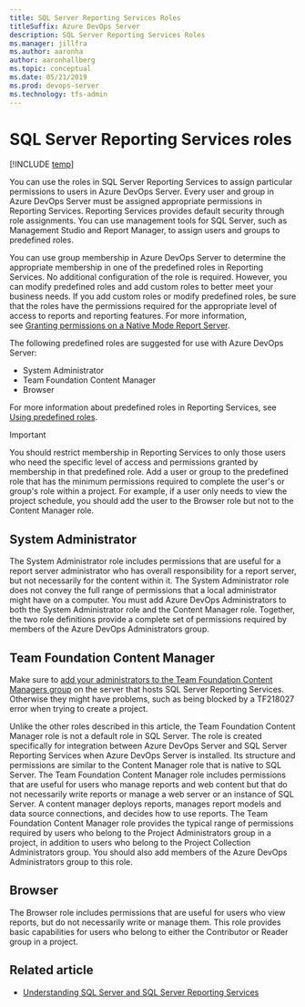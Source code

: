 ```yaml
---
title: SQL Server Reporting Services Roles
titleSuffix: Azure DevOps Server  
description: SQL Server Reporting Services Roles
ms.manager: jillfra
ms.author: aaronha
author: aaronhallberg
ms.topic: conceptual
ms.date: 05/21/2019
ms.prod: devops-server
ms.technology: tfs-admin
---
```


# SQL Server Reporting Services roles

[!INCLUDE [temp](../../_shared/version-tfs-all-versions.md)]

You can use the roles in SQL Server Reporting Services to assign particular permissions to users in Azure DevOps Server. Every user and group in Azure DevOps Server must be assigned appropriate permissions in Reporting Services. Reporting Services provides default security through role assignments. You can use management tools for SQL Server, such as Management Studio and Report Manager, to assign users and groups to predefined roles.

You can use group membership in Azure DevOps Server to determine the appropriate membership in one of the predefined roles in Reporting Services. No additional configuration of the role is required. However, you can modify predefined roles and add custom roles to better meet your business needs. If you add custom roles or modify predefined roles, be sure that the roles have the permissions required for the appropriate level of access to reports and reporting features. For more information, see [Granting permissions on a Native Mode Report Server](/sql/reporting-services/security/granting-permissions-on-a-native-mode-report-server).

The following predefined roles are suggested for use with Azure DevOps Server:
-   System Administrator
-   Team Foundation Content Manager
-   Browser

For more information about predefined roles in Reporting Services, see [Using predefined roles](/sql/reporting-services/security/role-definitions-predefined-roles).

> [!IMPORTANT]
> You should restrict membership in Reporting Services to only those users who need the specific level of access and permissions granted by membership in that predefined role. Add a user or group to the predefined role that has the minimum permissions required to complete the user's or group's role within a project. For example, if a user only needs to view the project schedule, you should add the user to the Browser role but not to the Content Manager role.

## System Administrator

The System Administrator role includes permissions that are useful for a report server administrator who has overall responsibility for a report server, but not necessarily for the content within it. The System Administrator role does not convey the full range of permissions that a local administrator might have on a computer. You must add Azure DevOps Administrators to both the System Administrator role and the Content Manager role. Together, the two role definitions provide a complete set of permissions required by members of the Azure DevOps Administrators group.

## Team Foundation Content Manager

Make sure to [add your administrators to the Team Foundation Content Managers group](/azure/devops/report/admin/grant-permissions-to-reports) on the server that hosts SQL Server Reporting Services. Otherwise they might have problems, such as being blocked by a TF218027 error when trying to create a project.

Unlike the other roles described in this article, the Team Foundation Content Manager role is not a default role in SQL Server. The role is created specifically for integration between Azure DevOps Server and SQL Server Reporting Services when Azure DevOps Server is installed. Its structure and permissions are similar to the Content Manager role that is native to SQL Server. The Team Foundation Content Manager role includes permissions that are useful for users who manage reports and web content but that do not necessarily write reports or manage a web server or an instance of SQL Server. A content manager deploys reports, manages report models and data source connections, and decides how to use reports. The Team Foundation Content Manager role provides the typical range of permissions required by users who belong to the Project Administrators group in a project, in addition to users who belong to the Project Collection Administrators group. You should also add members of the Azure DevOps Administrators group to this role.

## Browser

The Browser role includes permissions that are useful for users who view reports, but do not necessarily write or manage them. This role provides basic capabilities for users who belong to either the Contributor or Reader group in a project.

## Related article

- [Understanding SQL Server and SQL Server Reporting Services](../../architecture/sql-server-databases.md) 
